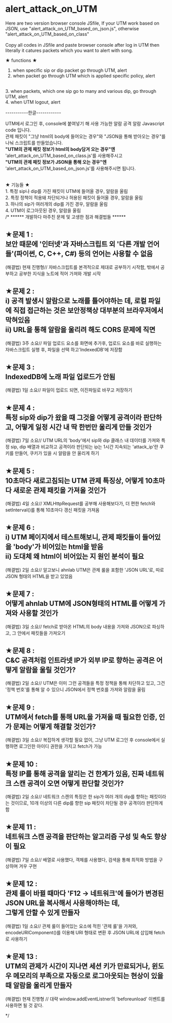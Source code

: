 # alert_attack_on_UTM

Here are two version browser console JSfile, If your UTM work based on JSON, use "alert_attack_on_UTM_based_on_json.js", otherwise "alert_attack_on_UTM_based_on_class"
<br><br>
Copy all codes in JSfile and paste browser console after log in UTM
then literally it catures packets which you want to alert with song. 

★ functions ★
<br>
1. when specific sip or dip packet go through UTM, alert 
2. when packet go through UTM which is applied specific policy, alert
<br>
3. when packets, which one sip go to many and various dip, go through UTM, alert
<br>
4. when UTM logout, alert
 
-----------한글------------

UTM에서 로그인 후, console에 붙여넣기 해 사용 가능한 알람 공격 알람 Javascript code 입니다.
<br>
관제 패킷이 "그냥 html의 body에 들어오는 경우"와 "JSON을 통해 받아오는 경우"를 나눠 스크립트를 만들었습니다.
<br>
<strong>"UTM의 관제 패킷 정보가 html의 body담겨 오는 경우"엔</strong> 
'alert_attack_on_UTM_based_on_class.js'를 사용해주시고
<br>
<strong>"UTM의 관제 패킷 정보가 JSON을 통해 오는 경우"엔</strong>
'alert_attack_on_UTM_based_on_json.js'를 사용해주시면 됩니다.

<br>
★ 기능들 ★
<br>
1. 특정 sip나 dip를 가진 패킷이 UTM에 들어올 경우, 알람을 울림
<br>
2. 특정 정책이 적용돼 차단되거나 허용된 패킷이 들어올 경우, 알람을 울림
<br>
3. 하나의 sip가 여러개의 dip를 가진 경우, 알람을 울림
<br>
4. UTM이 로그아웃된 경우, 알람을 울림
<br>
/*
****** 개발하다 마주친 문제 및 고생한 점과 해결법들 ******

★문제 1 : <br>
보안 때문에 '인터넷'과 자바스크립트 외 '다른 개발 언어들'(파이썬, C, C++, C#) 등의 언어는 사용할 수 없음
--
(해결법) 현재 진행형//
자바스크립트를 본격적으로 제대로 공부하기 시작함, 밖에서 공부하고 공부한 지식을 노트에 적어 가져와 개발 시작

★문제 2 : <br>
i) 공격 발생시 알람으로 노래를 틀어야하는 데, 로컬 파일에 직접 접근하는 것은 보안정책상 대부분의 브라우저에서 막혀있음
<br>
ii) URL을 통해 알람을 울리려 해도 CORS 문제에 직면
--
(해결법) 3주 소요//
파일 업로드 요소를 화면에 추가후, 업로드 요소를 바로 실행하는 자바스크립트 실행 후, 파일을 선택 하고'IndexedDB'에 저장함

★문제 3 : <br>
IndexedDB에 노래 파일 업로드가 안됨
--
(해결법) 1일 소요//
파일이 업로드 되면, 이진파일로 바꾸고 저장하기

★문제 4 : <br>
특정 sip와 dip가 왔을 때 그것을 어떻게 공격이라 판단하고, 어떻게 일정 시간 내 딱 한번만 울리게 만들 것인가
--
(해결법) 7일 소요//
UTM URL의 'body'에서 sip와 dip 클래스 내 데이터를 가져와 특정 sip, dip 배열과 비교하고
공격이라 판단되는 ip는 1시간 지속되는 'attack_ip'란 쿠키를 만들어, 쿠키가 있을 시 알람을 안 울리게 하기

★문제 5 : <br>
10초마다 새로고침되는 UTM 관제 특징상, 어떻게 10초마다 새로운 관제 패킷을 가져올 것인가
--
(해결법) 4일 소요//
XMLHttpRequest를 공부해 사용해보다가, 더 편한 fetch와 setInterval()를 통해 10초마다 갱신 패킷을 가져옴

★문제 6 : <br>
i) UTM 페이지에서 테스트해보니, 관제 패킷들이 들어있을 'body'가 비어있는 html을 받음<br>
ii) 도대체 왜 html이 비어있는 지 원인 분석이 필요
--
(해결법) 2일 소요//
알고보니 ahnlab UTM은 관제 룰을 포함한 'JSON URL'로, 따로 JSON 형태의 HTML을 받고 있었음 

★문제 7 : <br>
어떻게 ahnlab UTM에 JSON형태의 HTML를 어떻게 가져와 사용할 것인가
--
(해결법) 3일 소요//
fetch로 받아온 HTML의 body 내용을 가져와 JSON으로 파싱하고, 그 안에서 패킷들을 가져오기

★문제 8 : <br>
C&C 공격처럼 인트라넷 IP가 외부 IP로 향하는 공격은 어떻게 알람을 울릴 것인가?
--
(해결법) 2일 소요//
UTM은 이미 그런 공격들을 특정 정책을 통해 차단하고 있고, 그건 '정책 번호'를 통해 알 수 있으니
JSON에서 정책 번호를 가져와 알람을 울림

★문제 9 : <br>
UTM에서 fetch를 통해 URL을 가져올 때 필요한 인증, 인가 문제는 어떻게 해결할 것인가?
--
(해결법) 3일 소요//
복잡하게 생각할 필요 없이, 그냥 UTM 로그인 후 console에서 실행하면 로그인한 아이디 권한을 가지고 fetch가 가능

★문제 10 : <br>
특정 IP를 통해 공격을 알리는 건 한계가 있음, 진짜 네트워크 스캔 공격이 오면 어떻게 판단할 것인가?
--
(해결법) 2일 소요//
네트워크 스캔의 특징은 한 sip가 여러 개의 dip를 향하는 패킷이라는 것이므로, 10개 이상의 다른 dip를 향한 sip
패킷이 차단될 경우 공격이라 판단하게 함

★문제 11 : <br>
네트워크 스캔 공격을 판단하는 알고리즘 구성 및 속도 향상이 필요
--
(해결법) 7일 소요//
배열로 사용했다, 객체를 사용했다, 검색을 통해 최적화 방법을 구상하며 겨우 구현

★문제 12 : <br>
관제 룰이 바뀔 때마다 'F12 -> 네트워크'에 들어가 변경된 JSON URL을 복사해서 사용해야하는 데,<br> 
그렇게 안할 수 있게 만들자
--
(해결법) 1일 소요//
관제 룰이 들어있는 요소에 적힌 '관제 룰'을 가져와, encodeURIComponent()를 이용해 
URI 형태로 변환 후 JSON URL에 삽입해 fetch로 사용하기

★문제 13 : <br>
UTM의 관제가 시간이 지나면 세션 키가 만료되거나, 윈도우 메모리의 부족으로 자동으로 로그아웃되는 현상이 있을 때 알람을 울리게 만들자
--
(해결법) 현재 진행형 // 대략 window.addEventListner의 'beforeunload' 이벤트를 사용하면 될 것 같다.





*/




